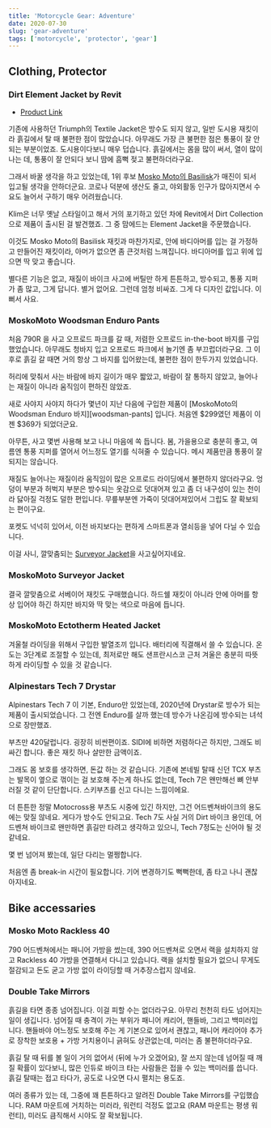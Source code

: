 ```yaml
---
title: 'Motorcycle Gear: Adventure'
date: 2020-07-30
slug: 'gear-adventure'
tags: ['motorcycle', 'protector', 'gear']
---
```


## Clothing, Protector

### Dirt Element Jacket by Revit

- [Product Link](https://www.revitsport.com/en/motorcycle-jacket-element-ocher-yellow)

기존에 사용하던 Triumph의 Textile Jacket은 방수도 되지 않고, 일반 도시용
재킷이라 흙길에서 탈 때 불편한 점이 많았습니다. 아무래도 가장 큰 불편한 점은
통풍이 잘 안되는 부분이었죠. 도시용이다보니 매우 덥습니다. 흙길에서는 몸을 많이
써서, 열이 많이 나는 데, 통풍이 잘 안되다 보니 땀에 흠뻑 젖고 불편하더라구요.

그래서 바꿀 생각을 하고 있었는데, 1위 후보 [Mosko Moto의 Basilisk][]가 매진이
되서 입고될 생각을 안하더군요. 코로나 덕분에 생산도 줄고, 야외활동 인구가
많아지면서 수요도 늘어서 구하기 매우 어려웠습니다.

[Mosko Moto의 Basilisk]: https://moskomoto.com/products/basilisk-jacket-1?variant=39345874960445

Klim은 너무 옛날 스타일이고 해서 거의 포기하고 있던 차에 Revit에서 Dirt
Collection으로 제품이 출시된 걸 발견했죠. 그 중 맘에드는 Element Jacket을
주문했습니다.

이것도 Mosko Moto의 Basilisk 재킷과 마찬가지로, 안에 바디아머를 입는 걸 가정하고
만들어진 재킷이라, 아머가 없으면 좀 큰것처럼 느껴집니다. 바디아머를 입고 위에
입으면 딱 맞고 좋습니다.

별다른 기능은 없고, 재질이 바이크 사고에 버틸만 하게 튼튼하고, 방수되고, 통풍
지퍼가 좀 많고, 그게 답니다. 별거 없어요. 그런데 엄청 비싸죠. 그게 다 디자인
값입니다. 이뻐서 사요.

### MoskoMoto Woodsman Enduro Pants

처음 790R 을 사고 오프로드 파크를 갈 때, 저렴한 오프로드 in-the-boot 바지를
구입했었습니다. 아무래도 청바지 입고 오프로드 파크에서 놀기엔 좀 부끄럽더라구요.
그 이후로 흙길 갈 때면 거의 항상 그 바지를 입어왔는데, 불편한 점이 한두가지
있었습니다.

허리에 맞춰서 사는 바람에 바지 길이가 매우 짧았고, 바람이 잘 통하지 않았고,
늘어나는 재질이 아니라 움직임이 편하진 않았죠.

새로 사야지 사야지 하다가 몇년이 지난 다음에 구입한 제품이 [MoskoMoto의 Woodsman
Enduro 바지][woodsman-pants] 입니다. 처음엔 $299였던 제품이 이젠 $369가
되었더군요.

[woodsman-enduro]: https://moskomoto.com/collections/pants/products/woodsman-enduro-pant?variant=40273049976893

아무튼, 사고 몇번 사용해 보고 나니 마음에 쏙 듭니다. 봄, 가을용으로 충분히 좋고,
여름엔 통풍 지퍼를 열어서 어느정도 열기를 식혀줄 수 있습니다. 메시 제품만큼
통풍이 잘 되지는 않습니다.

재질도 늘어나는 재질이라 움직임이 많은 오프로드 라이딩에서 불편하지 않더라구요.
엉덩이 부분과 허벅지 부분은 방수되는 옷감으로 덧대어져 있고 좀 더 내구성이 있는
천이라 닳아질 걱정도 덜한 편입니다. 무릎부분엔 가죽이 덧대어져있어서 그립도 잘
확보되는 편이구요.

포켓도 넉넉히 있어서, 이전 바지보다는 편하게 스마트폰과 열쇠등을 넣어 다닐 수
있습니다.

이걸 사니, 깔맞춤되는 [Surveyor Jacket][]을 사고싶어지네요.

[Surveyor Jacket]: https://moskomoto.com/collections/jackets/products/surveyor-soft-shell-jacket?variant=40044000444477

### MoskoMoto Surveyor Jacket

결국 깔맞춤으로 서베이어 재킷도 구매했습니다. 하드쉘 재킷이 아니라 안에 아머를
항상 입어야 하긴 하지만 바지와 딱 맞는 색으로 마음에 듭니다.

### MoskoMoto Ectotherm Heated Jacket

겨울철 라이딩을 위해서 구입한 발열조끼 입니다. 배터리에 직결해서 쓸 수 있습니다.
온도는 3단계로 조절할 수 있는데, 최저로만 해도 샌프란시스코 근처 겨울은 충분히
따뜻하게 라이딩할 수 있을 것 같습니다.

### Alpinestars Tech 7 Drystar

Alpinestars Tech 7 이 기본, Enduro만 있었는데, 2020년에 Drystar로 방수가 되는
제품이 출시되었습니다. 그 전엔 Enduro를 살까 했는데 방수가 나온김에 방수되는
녀석으로 장만했죠.

부츠만 420달럽니다. 굉장히 비싼편이죠. SIDI에 비하면 저렴하다곤 하지만, 그래도
비싸긴 합니다. 좋은 재킷 하나 살만한 금액이죠.

그래도 몸 보호를 생각하면, 돈값 하는 것 같습니다. 기존에 본네빌 탈때 신던 TCX
부츠는 발목이 옆으로 꺾이는 걸 보호해 주는게 하나도 없는데, Tech 7은 왠만해선 뼈
안부러질 것 같이 단단합니다. 스키부츠를 신고 다니는 느낌이에요.

더 튼튼한 정말 Motocross용 부츠도 시중에 있긴 하지만, 그건 어드벤쳐바이크의
용도에는 맞질 않네요. 게다가 방수도 안되고요. Tech 7도 사실 거의 Dirt 바이크
용인데, 어드벤쳐 바이크로 왠만하면 흙길만 타려고 생각하고 있으니, Tech 7정도는
신어야 될 것 같네요.

몇 번 넘어져 봤는데, 일단 다리는 멀쩡합니다.

처음엔 좀 break-in 시간이 필요합니다. 기어 변경하기도 뻑뻑한데, 좀 타고 나니
괜찮아지네요.

## Bike accessaries

### Mosko Moto Rackless 40

790 어드벤쳐에서는 패니어 가방을 썼는데, 390 어드벤쳐로 오면서 랙을 설치하지
않고 Rackless 40 가방을 연결해서 다니고 있습니다. 랙을 설치할 필요가 없으니
무게도 절감되고 돈도 굳고 가방 없이 라이딩할 때 거추장스럽지 않네요.

### Double Take Mirrors

흙길을 타면 종종 넘어집니다. 이걸 피할 수는 없더라구요. 아무리 천천히 타도
넘어지는 일이 생깁니다. 넘어질 때 충격이 가는 부위가 패니어 캐리어, 핸들바,
그리고 백미러입니다. 핸들바야 어느정도 보호해 주는 게 기본으로 있어서 괜찮고,
패니어 캐리어야 추가로 장착한 보호용 + 가방 거치용이니 긁혀도 상관없는데, 미러는
좀 불편하더라구요.

흙길 탈 때 뒤를 볼 일이 거의 없어서 (뒤에 누가 오겠어요), 잘 쓰지 않는데 넘어질
때 깨질 확률이 있다보니, 많은 인듀로 바이크 타는 사람들은 접을 수 있는 백미러를
씁니다. 흙길 탈때는 접고 타다가, 공도로 나오면 다시 펼치는 용도죠.

여러 종류가 있는 데, 그중에 꽤 튼튼하다고 알려진 Double Take Mirrors를
구입했습니다. RAM 마운트에 거치하는 미러라, 워런티 걱정도 없고요 (RAM 마운트는
평생 워런티), 미러도 큼직해서 시야도 잘 확보됩니다.
